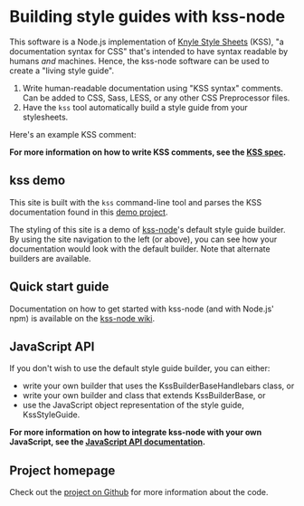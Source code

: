 # Building style guides with kss-node

This software is a Node.js implementation of [Knyle Style Sheets](https://github.com/kneath/kss) (KSS), "a documentation syntax for CSS" that's intended to have syntax readable by humans *and* machines. Hence, the kss-node software can be used to create a "living style guide".

1. Write human-readable documentation using "KSS syntax" comments. Can be added to CSS, Sass, LESS, or any other CSS Preprocessor files.
2. Have the `kss` tool automatically build a style guide from your stylesheets.

Here's an example KSS comment:

**For more information on how to write KSS comments, see the [KSS spec](https://github.com/kss-node/kss/blob/spec/SPEC.md).**

## kss demo

This site is built with the `kss` command-line tool and parses the KSS documentation found in this [demo project](https://github.com/kss-node/kss-node/tree/master/demo).

The styling of this site is a demo of [kss-node](https://github.com/kss-node/kss-node)'s default style guide builder. By using the site navigation to the left (or above), you can see how your documentation would look with the default builder. Note that alternate builders are available.

## Quick start guide

Documentation on how to get started with kss-node (and with Node.js' npm) is available on the [kss-node wiki](https://github.com/kss-node/kss-node/wiki).

## JavaScript API

If you don't wish to use the default style guide builder, you can either:
* write your own builder that uses the KssBuilderBaseHandlebars class, or
* write your own builder and class that extends KssBuilderBase, or
* use the JavaScript object representation of the style guide, KssStyleGuide.

**For more information on how to integrate kss-node with your own JavaScript, see the [JavaScript API documentation](./section-javascript-api.html).**

## Project homepage

Check out the [project on Github](https://github.com/kss-node/kss-node) for more information about the code.

